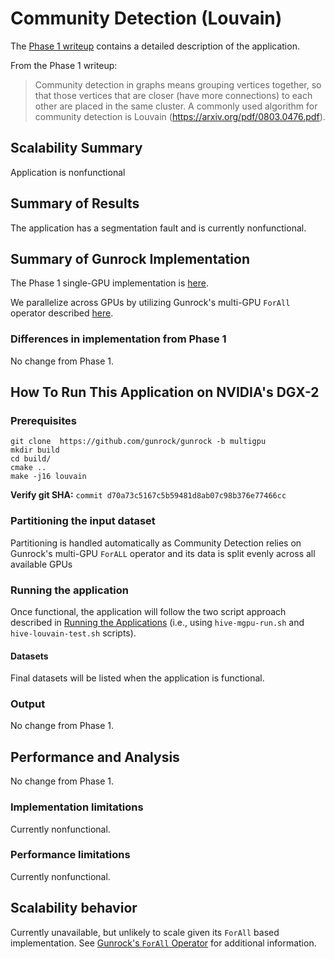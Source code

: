 # Community Detection (Louvain)

The [Phase 1 writeup]((https://gunrock.github.io/docs/#/hive/hive_louvain)) contains a detailed description of the application.

From the Phase 1 writeup:

> Community detection in graphs means grouping vertices together, so that those vertices that are closer (have more connections) to each other are placed in the same cluster. A commonly used algorithm for community detection is Louvain (<https://arxiv.org/pdf/0803.0476.pdf>).

## Scalability Summary

Application is nonfunctional

## Summary of Results

The application has a segmentation fault and is currently nonfunctional.

## Summary of Gunrock Implementation

The Phase 1 single-GPU implementation is [here](https://gunrock.github.io/docs/#/hive/hive_louvain).

We parallelize across GPUs by utilizing Gunrock's multi-GPU `ForAll` operator described [here](#gunrocks-forall-operator).

### Differences in implementation from Phase 1

No change from Phase 1.


## How To Run This Application on NVIDIA's DGX-2

### Prerequisites
```
git clone  https://github.com/gunrock/gunrock -b multigpu
mkdir build
cd build/
cmake ..
make -j16 louvain
```
**Verify git SHA:** `commit d70a73c5167c5b59481d8ab07c98b376e77466cc`

### Partitioning the input dataset

Partitioning is handled automatically as Community Detection relies on Gunrock's multi-GPU `ForALL` operator and its data is split evenly across all available GPUs

### Running the application

Once functional, the application will follow the two script approach described in [Running the Applications](#running-the-applications) (i.e., using `hive-mgpu-run.sh` and `hive-louvain-test.sh` scripts).

#### Datasets

Final datasets will be listed when the application is functional.


### Output

No change from Phase 1.


## Performance and Analysis

No change from Phase 1.


### Implementation limitations

Currently nonfunctional.

### Performance limitations

Currently nonfunctional.

## Scalability behavior

Currently unavailable, but unlikely to scale given its `ForAll` based implementation. See [Gunrock's `ForAll` Operator](#gunrocks-forall-operator) for additional information.
